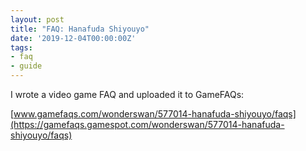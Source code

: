 ```yaml
---
layout: post
title: "FAQ: Hanafuda Shiyouyo"
date: '2019-12-04T00:00:00Z'
tags:
- faq
- guide
---
```


I wrote a video game FAQ and uploaded it to GameFAQs:

[www.gamefaqs.com/wonderswan/577014-hanafuda-shiyouyo/faqs](https://gamefaqs.gamespot.com/wonderswan/577014-hanafuda-shiyouyo/faqs)
